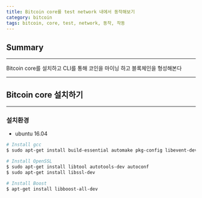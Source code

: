 ```yaml
---
title: Bitcoin core를 test network 내에서 동작해보기
category: bitcoin
tags: bitcoin, core, test, network, 동작, 작동
---
```

## Summary
---
Bitcoin core를 설치하고 CLI를 통해 코인을 마이닝 하고 블록체인을 형성해본다

---
## Bitcoin core 설치하기
---

### 설치환경
- ubuntu 16.04


```sh
# Install gcc
$ sudo apt-get install build-essential automake pkg-config libevent-dev bsdmainutils

# Install OpenSSL
$ sudo apt-get install libtool autotools-dev autoconf
$ sudo apt-get install libssl-dev

# Install Boost 
$ apt-get install libboost-all-dev



```